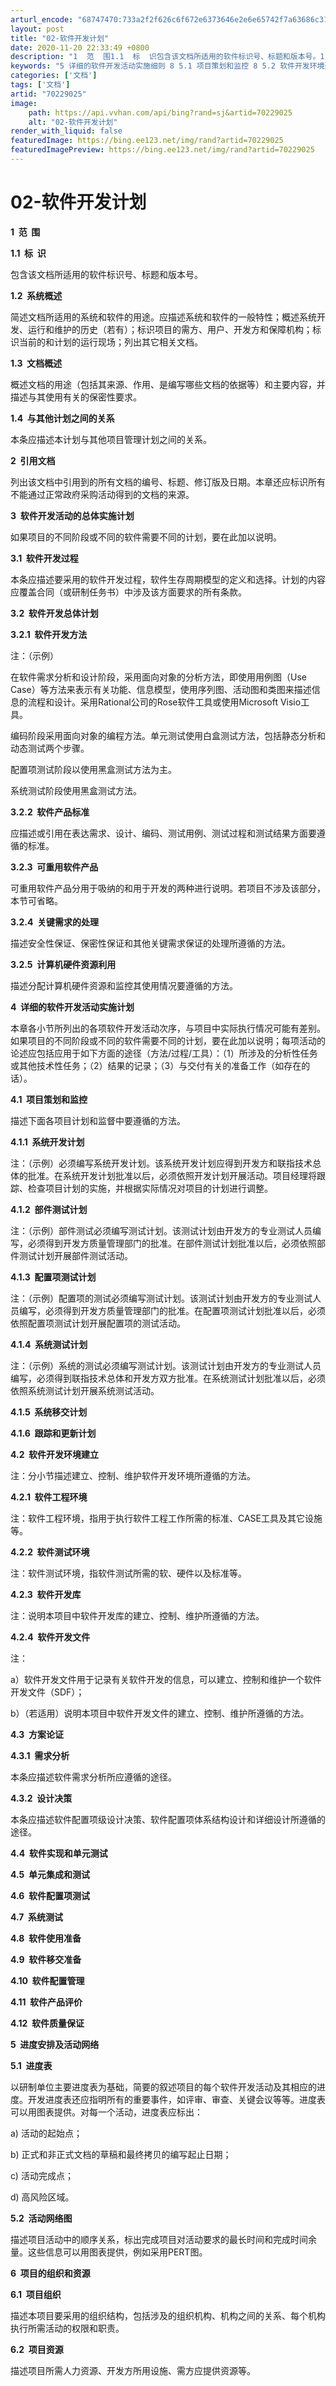 ```yaml
---
arturl_encode: "68747470:733a2f2f626c6f672e6373646e2e6e65742f7a63686c313539:2f61727469636c652f64657461696c732f3730323239303235"
layout: post
title: "02-软件开发计划"
date: 2020-11-20 22:33:49 +0800
description: "1  范  围1.1  标  识包含该文档所适用的软件标识号、标题和版本号。1.2  系统概述简述文"
keywords: "5 详细的软件开发活动实施细则 8 5.1 项目策划和监控 8 5.2 软件开发环境建立 8 5"
categories: ['文档']
tags: ['文档']
artid: "70229025"
image:
    path: https://api.vvhan.com/api/bing?rand=sj&artid=70229025
    alt: "02-软件开发计划"
render_with_liquid: false
featuredImage: https://bing.ee123.net/img/rand?artid=70229025
featuredImagePreview: https://bing.ee123.net/img/rand?artid=70229025
---
```


# 02-软件开发计划

**1  范  围**

**1.1  标  识**

包含该文档所适用的软件标识号、标题和版本号。

**1.2  系统概述**

简述文档所适用的系统和软件的用途。应描述系统和软件的一般特性；概述系统开发、运行和维护的历史（若有）；标识项目的需方、用户、开发方和保障机构；标识当前的和计划的运行现场；列出其它相关文档。

**1.3  文档概述**

概述文档的用途（包括其来源、作用、是编写哪些文档的依据等）和主要内容，并描述与其使用有关的保密性要求。

**1.4  与其他计划之间的关系**

本条应描述本计划与其他项目管理计划之间的关系。

**2  引用文档**

列出该文档中引用到的所有文档的编号、标题、修订版及日期。本章还应标识所有不能通过正常政府采购活动得到的文档的来源。

**3  软件开发活动的总体实施计划**

如果项目的不同阶段或不同的软件需要不同的计划，要在此加以说明。

**3.1  软件开发过程**

本条应描述要采用的软件开发过程，软件生存周期模型的定义和选择。计划的内容应覆盖合同（或研制任务书）中涉及该方面要求的所有条款。

**3.2  软件开发总体计划**

**3.2.1  软件开发方法**

注：（示例）

在软件需求分析和设计阶段，采用面向对象的分析方法，即使用用例图（Use Case）等方法来表示有关功能、信息模型，使用序列图、活动图和类图来描述信息的流程和设计。采用Rational公司的Rose软件工具或使用Microsoft Visio工具。

编码阶段采用面向对象的编程方法。单元测试使用白盒测试方法，包括静态分析和动态测试两个步骤。

配置项测试阶段以使用黑盒测试方法为主。

系统测试阶段使用黑盒测试方法。

**3.2.2  软件产品标准**

应描述或引用在表达需求、设计、编码、测试用例、测试过程和测试结果方面要遵循的标准。

**3.2.3  可重用软件产品**

可重用软件产品分用于吸纳的和用于开发的两种进行说明。若项目不涉及该部分，本节可省略。

**3.2.4  关键需求的处理**

描述安全性保证、保密性保证和其他关键需求保证的处理所遵循的方法。

**3.2.5  计算机硬件资源利用**

描述分配计算机硬件资源和监控其使用情况要遵循的方法。

**4  详细的软件开发活动实施计划**

本章各小节所列出的各项软件开发活动次序，与项目中实际执行情况可能有差别。如果项目的不同阶段或不同的软件需要不同的计划，要在此加以说明；每项活动的论述应包括应用于如下方面的途径（方法/过程/工具）：（1）所涉及的分析性任务或其他技术性任务；（2）结果的记录；（3）与交付有关的准备工作（如存在的话）。

**4.1  项目策划和监控**

描述下面各项目计划和监督中要遵循的方法。

**4.1.1  系统开发计划**

注：（示例）必须编写系统开发计划。该系统开发计划应得到开发方和联指技术总体的批准。在系统开发计划批准以后，必须依照开发计划开展活动。项目经理将跟踪、检查项目计划的实施，并根据实际情况对项目的计划进行调整。

**4.1.2  部件测试计划**

注：（示例）部件测试必须编写测试计划。该测试计划由开发方的专业测试人员编写，必须得到开发方质量管理部门的批准。在部件测试计划批准以后，必须依照部件测试计划开展部件测试活动。

**4.1.3  配置项测试计划**

注：（示例）配置项的测试必须编写测试计划。该测试计划由开发方的专业测试人员编写，必须得到开发方质量管理部门的批准。在配置项测试计划批准以后，必须依照配置项测试计划开展配置项的测试活动。

**4.1.4  系统测试计划**

注：（示例）系统的测试必须编写测试计划。该测试计划由开发方的专业测试人员编写，必须得到联指技术总体和开发方双方批准。在系统测试计划批准以后，必须依照系统测试计划开展系统测试活动。

**4.1.5  系统移交计划**

**4.1.6  跟踪和更新计划**

**4.2  软件开发环境建立**

注：分小节描述建立、控制、维护软件开发环境所遵循的方法。

**4.2.1  软件工程环境**

注：软件工程环境，指用于执行软件工程工作所需的标准、CASE工具及其它设施等。

**4.2.2  软件测试环境**

注：软件测试环境，指软件测试所需的软、硬件以及标准等。

**4.2.3  软件开发库**

注：说明本项目中软件开发库的建立、控制、维护所遵循的方法。

**4.2.4  软件开发文件**

注：

a）软件开发文件用于记录有关软件开发的信息，可以建立、控制和维护一个软件开发文件（SDF）；

b）（若适用）说明本项目中软件开发文件的建立、控制、维护所遵循的方法。

**4.3  方案论证**

**4.3.1  需求分析**

本条应描述软件需求分析所应遵循的途径。

**4.3.2  设计决策**

本条应描述软件配置项级设计决策、软件配置项体系结构设计和详细设计所遵循的途径。

**4.4  软件实现和单元测试**

**4.5  单元集成和测试**

**4.6  软件配置项测试**

**4.7  系统测试**

**4.8  软件使用准备**

**4.9  软件移交准备**

**4.10  软件配置管理**

**4.11  软件产品评价**

**4.12  软件质量保证**

**5  进度安排及活动网络**

**5.1  进度表**

以研制单位主要进度表为基础，简要的叙述项目的每个软件开发活动及其相应的进度。开发进度表还应指明所有的重要事件，如评审、审查、关键会议等等。进度表可以用图表提供。对每一个活动，进度表应标出：

a) 活动的起始点；

b) 正式和非正式文档的草稿和最终拷贝的编写起止日期；

c) 活动完成点；

d) 高风险区域。

**5.2  活动网络图**

描述项目活动中的顺序关系，标出完成项目对活动要求的最长时间和完成时间余量。这些信息可以用图表提供，例如采用PERT图。

**6  项目的组织和资源**

**6.1  项目组织**

描述本项目要采用的组织结构，包括涉及的组织机构、机构之间的关系、每个机构执行所需活动的权限和职责。

**6.2  项目资源**

描述项目所需人力资源、开发方所用设施、需方应提供资源等。